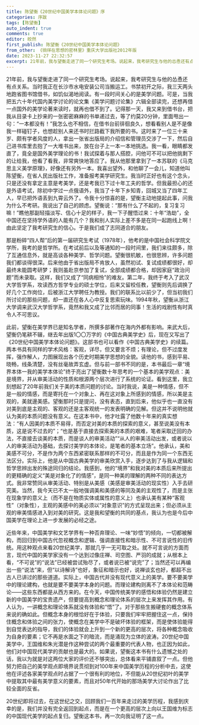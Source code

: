 ```yaml
---
title: 陈望衡《20世纪中国美学本体论问题》序
categories: 序跋
tags: [陈望衡]
auto_indent: true
comments: true
editor: 皎然
first_publish: 陈望衡《20世纪中国美学本体论问题》
from_other: 《徜徉在思想的密林里》重庆大学出版社2012年版
date: 2023-11-27 22:32:57
excerpt: 21年前，我与望衡走进了同一个研究生考场。说起来，我考研究生与他的怂恿还有点关系。当时我正在长沙市水电安装公司当搬运工。书禁初开之际，我三天两头地跑省图书馆借书，如饥似渴地阅读。有一段时间关心的是美学问题。可是，当我把五六十年代国内美学讨论的论文集《美学问题讨论集》六辑全部读完，还想再借一点国外的美学论著来读时，就再也借不到了。记得那一天，我又来到借书台，把我从目录卡上抄来的一张密密麻麻的书单递过去，等了约莫20分钟，里面甩出一句：“一本都没有！”我怎么也不相信，在借书台前徘徊良久，想看看别人是不是像我一样碰钉子，也想趁别人来还书时拦路截下我所要的书。这时来了一位三十来岁、颇有学者风度的人，拿出一张省出版局的介绍信和管理员交涉了一下，然后自己进书库里去抱了一大堆书出来，放在台子上一本一本地挑选。我一看，眼睛都发直了，竟全是国外美学理论的书！我试探着与那人搭腔，问他可不可以把他挑剩下的让给我，他看了看我，非常爽快地答应了。我从他那里拿到了一本苏联的《马克思主义美学原理》，好像还有另外一本。我喜出望外，和他聊了一会儿，知道他叫陈望衡，在省人民出版社工作，准备报考美学研究生。
---
```

21年前，我与望衡走进了同一个研究生考场。说起来，我考研究生与他的怂恿还有点关系。当时我正在长沙市水电安装公司当搬运工。书禁初开之际，我三天两头地跑省图书馆借书，如饥似渴地阅读。有一段时间关心的是美学问题。可是，当我把五六十年代国内美学讨论的论文集《美学问题讨论集》六辑全部读完，还想再借一点国外的美学论著来读时，就再也借不到了。记得那一天，我又来到借书台，把我从目录卡上抄来的一张密密麻麻的书单递过去，等了约莫20分钟，里面甩出一句：“一本都没有！”我怎么也不相信，在借书台前徘徊良久，想看看别人是不是像我一样碰钉子，也想趁别人来还书时拦路截下我所要的书。这时来了一位三十来岁、颇有学者风度的人，拿出一张省出版局的介绍信和管理员交涉了一下，然后自己进书库里去抱了一大堆书出来，放在台子上一本一本地挑选。我一看，眼睛都发直了，竟全是国外美学理论的书！我试探着与那人搭腔，问他可不可以把他挑剩下的让给我，他看了看我，非常爽快地答应了。我从他那里拿到了一本苏联的《马克思主义美学原理》，好像还有另外一本。我喜出望外，和他聊了一会儿，知道他叫陈望衡，在省人民出版社工作，准备报考美学研究生。我当时正好也有这个念头，只是还没有拿定主意是考美学，还是考我已下过十年工夫的哲学。但我最担心的还是外语考试，除初中学过一点俄语外，我当了十年下乡知青，回城又当了四年工人，早已把外语丢到九霄云外了。令我十分惊喜的是，望衡主动地提起此事，问我为什么不考研。我说出了自己的顾虑。望衡说：“那有什么了不起的，复习复习嘛！”瞧他那副轻描淡写、信心十足的样子，我一下子醒悟过来：十年“浩劫”，全中国还在坚持学外语的人能有几个？我和别人实际上差不多是在同一起跑线上啊！由此坚定了我考研究生的信心。于是我们成了志同道合的朋友。

那是粉碎“四人帮”后的第一届研究生考试（1978年），他考的是中国社会科学院文学所，我考的是哲学所。在考试前后以及等通知的一段时间里，我们来往颇多，除了互通信息外，就是高谈各种美学、哲学问题。望衡很机敏，也很思辨，许多问题我们都谈得很深。后来他由于省出版局不肯放人，虽然初试、复试成绩都很好，却最终未能圆考研梦；我则虽赴京参加了复试，全部成绩都合格，却因家庭“政治问题”而未录取。这样，我们又成了“同病相怜”的难友。第二年，我终于考入了武汉大学哲学系，攻读西方哲学专业的硕士学位，后来又留校任教，望衡则先后调换了好几个工作岗位，后被浙江大学聘任为教授。我们的联系比以前少了，但当初我们所讨论的那些问题，却一直还在各人心中反复思索玩味。1994年秋，望衡从浙江大学调来武汉大学哲学系，竟然和我又成了比邻而居的同事！生活的戏剧性有时真令人不可思议。

此前，望衡在美学界已是知名学者，所撰多部著作在海内外都有影响。来武大后，望衡仍笔耕不辍，继去年出版1〇〇万字的《中国古典美学史》后，现在又写出了《20世纪中国美学本体论问题》。这部书也可以看作《中国古典美学史》的续篇。两本书具有同样的学术风格：客观，详尽，但又要言不烦；有理论，但不过度发挥，强作解人，力图展现出各个历史时期美学思想的全貌。读他的书，感到平易、晓畅，线条清楚，没有丝毫故弄玄虚。但与前一部书不同的是，本书最后一章“境界本体一我的美学本体论”终于亮出了望衡数十年思考的一个基本的美学观点：美是境界，并从审美活动的性质和根源两个层次进行了系统的论证。看到这里，我立刻想起了20年前我们关于美的本质问题的讨论。当时我说，美是一种情感，但不是一般的情感，而是寄托在一个对象上、再在这对象上所感到的情感，所以美是主观的，美就邊美感。望衡那时只是提问，没有表态，直到后来，他似乎也一直没有对美到底是主观的、客观的还是主客观统一的发表明确的见解。但这并不说明他就认为美的本质问题没有意义。在这本书中，他才吐露了他数十年来的真实想法：“有人因美的本质不易得，而否定对美的本质的探索的意义，甚至说美没有本质，这是说不过去的”；“也是基于直接去探索美的本质的艰难，笔者采取迂回的办法，不直接去谈美的本质，而是谈人的审美活动”“从人的审美活动出发，或者说以人的审美活动为基础，去探讨美学的本体论，是笔者的基本立场”。他承认，美和美感不可分，不是作为两个东西紧密联系那样的不可分，而且是作为同一个东西无法区分。实际上，他是从中国古典美学的审美欣赏入手，逐步达到了与我从逻辑和哲学思辨出发的殊途同归的结论。我感到，他的“境界”和我对美的本质后来所提出的更精确的定义“美是对象化了的情感”，是同一种美的理解的两种不同的表达方式。我非常赞同从审美活动、特别是从美感（美感是审美活动的现实性）入手去研究美。当然，我今天已不太一般地强调美和美感的等同及美的主观性了，而是主张在现象学的意义上（而不是在物质实体或属性的意义上）也承认美有某种“客观性”（对象性），主观的美感中的美必须以“对象意识”的方式呈现出来；但必须从主观的审美情感进入到对美的研究。这是我和望衡的共同的基点，我认为也是今后中国美学在理论上进一步发展的必经之途。

近些年来，中国美学和文艺学界有一种否弃理论、一味“妙悟”的倾向，一切都被解构，而回归到中国古代忽视概念和逻辑、强调直接性和暗示性、不可言说性的旧传统。用这种观点来看20世纪美学，那就几乎一无可取之处。就不可言说的方面而言，现代中国的美学家没有一个达到过像庄禅、司空图、严羽的成就；从根本上看，“不可说”的“说法”已经被尝试殆尽了，或者说已被“说完”了；当然还可以再编出一些“说法”来，但“以诗解诗”也好，象征和暗示也好，说禅谈玄也好，都超不出古人已讲过的那些道道。实际上，中国古代并没有现代意义上的美学。要不要美学中的理论建构，也就是要不要美学本身的问题。而理论建构则离不了本体论和范畴论——这些东西都是从西方来的。在今天，中国传统美学的感悟和体验仍然是建立新的中国美学的宝贵遗产，但要提高到概念和理论体系的层次上来发挥其作用。有人认为，一讲概念和理论体系就没有体验和“悟”了。对于那些生搬硬套的概念体系来说的确如此。但概念本身的根恰好在于体验，只要我们牢牢把握住这一点，保持住概念和体验之间的张力，使概念在美学中不是破坏体验的框架，而是使体验能得到自觉表达的指导，我们的体验就会上升到一个新的更高的层次，将各种概念吸收为自身的要素；它不再是水面之下的暗流，而是涌现为立体的波涛。20世纪中国美学中，王国维和朱光潜是作这种尝试的两个最重要的代表人物，也正因为如此，他们对中国现代美学的贡献也是最大的。如果说，望衡这本书有什么遗憾之处的话，我以为就是对这两位大家的评价还不够突出，总体看来平铺直叙了一点。但他努力把自己的美学观点即境界说贯彻到对100年来中国美学历程的分析中去，这使他在评述各家美学观点时占据了一个很有利的地位，不但能从20世纪初叶的美学中提取其中最有美学意义的要素，而且对50年代开始的那场美学大讨论作出了比较全面的反省。

20世纪即将过去，在这世纪之交，回顾我们一百年来走过的美学历程，我感到庆幸的是，我们并没有完全返回到起点，而是在一个更高的层次上向以王国维为标志的中国现代美学的起点复归。望衡这本书，再一次向我证明了这一点。
